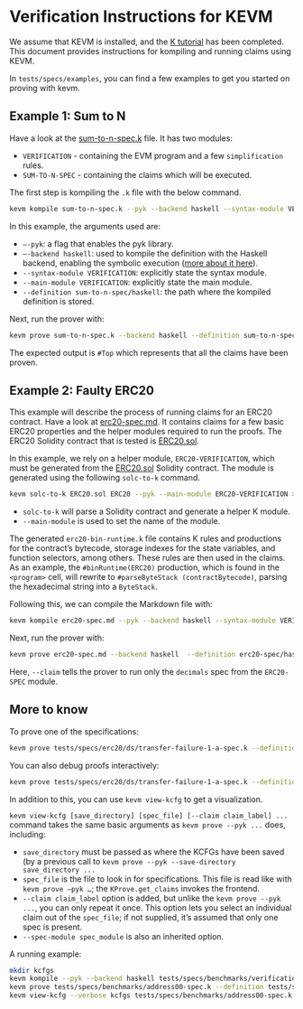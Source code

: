 Verification Instructions for KEVM
==================================

We assume that KEVM is installed, and the [K tutorial] has been completed.
This document provides instructions for kompiling and running claims using KEVM.

In `tests/specs/examples`, you can find a few examples to get you started on proving with kevm.

Example 1: Sum to N
-------------------

Have a look at the [sum-to-n-spec.k] file.
It has two modules:

  - `VERIFICATION` - containing the EVM program and a few `simplification` rules.
  - `SUM-TO-N-SPEC` - containing the claims which will be executed.

The first step is kompiling the `.k` file with the below command.

```sh
kevm kompile sum-to-n-spec.k --pyk --backend haskell --syntax-module VERIFICATION --main-module VERIFICATION --definition sum-to-n-spec/haskell
```

In this example, the arguments used are:

  - `—-pyk`: a flag that enables the pyk library.
  - `—-backend haskell`: used to kompile the definition with the Haskell backend, enabling the symbolic execution ([more about it here]).
  - `--syntax-module VERIFICATION`: explicitly state the syntax module.
  - `--main-module VERIFICATION`: explicitly state the main module.
  - `--definition sum-to-n-spec/haskell`: the path where the kompiled definition is stored.

Next, run the prover with:

```sh
kevm prove sum-to-n-spec.k --backend haskell --definition sum-to-n-spec/haskell
```

The expected output is `#Top` which represents that all the claims have been proven.

Example 2: Faulty ERC20
-----------------------

This example will describe the process of running claims for an ERC20 contract.
Have a look at [erc20-spec.md].
It contains claims for a few basic ERC20 properties and the helper modules required to run the proofs.
The ERC20 Solidity contract that is tested is [ERC20.sol].

In this example, we rely on a helper module, `ERC20-VERIFICATION`, which must be generated from the [ERC20.sol] Solidity contract.
The module is generated using the following `solc-to-k` command.

```sh
kevm solc-to-k ERC20.sol ERC20 --pyk --main-module ERC20-VERIFICATION > erc20-bin-runtime.k
```

- `solc-to-k` will parse a Solidity contract and generate a helper K module.
- `--main-module` is used to set the name of the module.

The generated `erc20-bin-runtime.k` file contains K rules and productions for the contract’s bytecode, storage indexes for the state variables, and function selectors, among others.
These rules are then used in the claims. As an example, the `#binRuntime(ERC20)` production, which is found in the `<program>` cell, will rewrite to `#parseByteStack (contractBytecode)`, parsing the hexadecimal string into a `ByteStack`.

Following this, we can compile the Markdown file with:

```sh
kevm kompile erc20-spec.md --pyk --backend haskell --syntax-module VERIFICATION --main-module VERIFICATION --definition erc20-spec/haskell
```

Next, run the prover with:

```sh
kevm prove erc20-spec.md --backend haskell  --definition erc20-spec/haskell --pyk --claim ERC20-SPEC.decimals
```

Here, `--claim` tells the prover to run only the `decimals` spec from the `ERC20-SPEC` module.

More to know
------------

To prove one of the specifications:

```sh
kevm prove tests/specs/erc20/ds/transfer-failure-1-a-spec.k --definition tests/specs/erc20/verification/haskell
```

You can also debug proofs interactively:

```sh
kevm prove tests/specs/erc20/ds/transfer-failure-1-a-spec.k --definition tests/specs/erc20/verification/haskell --debugger
```

In addition to this, you can use `kevm view-kcfg` to get a visualization.

`kevm view-kcfg [save_directory] [spec_file] [--claim claim_label] ...` command takes the same basic arguments as `kevm prove --pyk ...` does, including:
  - `save_directory` must be passed as where the KCFGs have been saved (by a previous call to `kevm prove --pyk --save-directory save_directory ...`
  - `spec_file` is the file to look in for specifications. This file is read like with `kevm prove —pyk …`; the `KProve.get_claims` invokes the frontend.
  - `--claim claim_label` option is added, but unlike the `kevm prove --pyk ...`, you can only repeat it once. This option lets you select an individual claim out of the `spec_file`; if not supplied, it’s assumed that only one spec is present.
  - `--spec-module spec_module` is also an inherited option.

A running example:

```sh
mkdir kcfgs
kevm kompile --pyk --backend haskell tests/specs/benchmarks/verification.k --definition tests/specs/benchmarks/verification/haskell --main-module VERIFICATION --syntax-module VERIFICATION
kevm prove tests/specs/benchmarks/address00-spec.k --definition tests/specs/benchmarks/verification/haskell --pyk --verbose --save-directory kcfgs
kevm view-kcfg --verbose kcfgs tests/specs/benchmarks/address00-spec.k --definition tests/specs/benchmarks/verification/haskell
```

[sum-to-n-spec.k]: <./tests/specs/examples/sum-to-n-spec.k>
[erc20-spec.md]: <./tests/specs/examples/erc20-spec.md>
[ERC20.sol]: <./tests/specs/examples/ERC20.sol>
[K tutorial]: <https://github.com/runtimeverification/k/tree/master/k-distribution/k-tutorial>
[more about it here]: <https://github.com/runtimeverification/k/tree/master/k-distribution/k-tutorial/1_basic/20_backends#k-backends>
